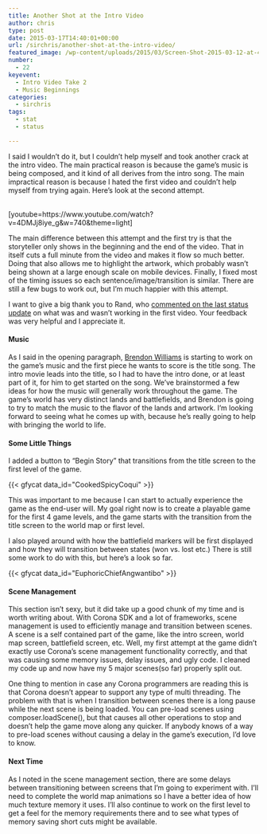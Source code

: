```yaml
---
title: Another Shot at the Intro Video
author: chris
type: post
date: 2015-03-17T14:40:01+00:00
url: /sirchris/another-shot-at-the-intro-video/
featured_image: /wp-content/uploads/2015/03/Screen-Shot-2015-03-12-at-4.05.26-PM.png
number:
  - 22
keyevent:
  - Intro Video Take 2
  - Music Beginnings
categories:
  - sirchris
tags:
  - stat
  - status

---
```

I said I wouldn’t do it, but I couldn’t help myself and took another crack at the intro video. The main practical reason is because the game’s music is being composed, and it kind of all derives from the intro song. The main impractical reason is because I hated the first video and couldn’t help myself from trying again. Here’s look at the second attempt.
<!--more-->

<div style="clear:both">
  &nbsp;
</div>

<div class="inlineimg">
  [youtube=https://www.youtube.com/watch?v=4DMJj8iye_g&w=740&theme=light]
</div>

The main difference between this attempt and the first try is that the storyteller only shows in the beginning and the end of the video. That in itself cuts a full minute from the video and makes it flow so much better. Doing that also allows me to highlight the artwork, which probably wasn’t being shown at a large enough scale on mobile devices. Finally, I fixed most of the timing issues so each sentence/image/transition is similar. There are still a few bugs to work out, but I’m much happier with this attempt.

I want to give a big thank you to Rand, who [commented on the last status update][1] on what was and wasn’t working in the first video. Your feedback was very helpful and I appreciate it.

#### Music

As I said in the opening paragraph, [Brendon Williams][2] is starting to work on the game’s music and the first piece he wants to score is the title song. The intro movie leads into the title, so I had to have the intro done, or at least part of it, for him to get started on the song. We’ve brainstormed a few ideas for how the music will generally work throughout the game. The game’s world has very distinct lands and battlefields, and Brendon is going to try to match the music to the flavor of the lands and artwork. I’m looking forward to seeing what he comes up with, because he’s really going to help with bringing the world to life.

#### Some Little Things

I added a button to “Begin Story” that transitions from the title screen to the first level of the game.

<div class="inlineimg">
  {{< gfycat data_id="CookedSpicyCoqui" >}}
</div>

This was important to me because I can start to actually experience the game as the end-user will. My goal right now is to create a playable game for the first 4 game levels, and the game starts with the transition from the title screen to the world map or first level.

I also played around with how the battlefield markers will be first displayed and how they will transition between states (won vs. lost etc.) There is still some work to do with this, but here’s a look so far.

<div class="inlineimg">
  {{< gfycat data_id="EuphoricChiefAngwantibo" >}}
</div>

#### Scene Management

This section isn’t sexy, but it did take up a good chunk of my time and is worth writing about. With Corona SDK and a lot of frameworks, scene management is used to efficiently manage and transition between scenes. A scene is a self contained part of the game, like the intro screen, world map screen, battlefield screen, etc. Well, my first attempt at the game didn’t exactly use Corona’s scene management functionality correctly, and that was causing some memory issues, delay issues, and ugly code. I cleaned my code up and now have my 5 major scenes(so far) properly split out.

One thing to mention in case any Corona programmers are reading this is that Corona doesn’t appear to support any type of multi threading. The problem with that is when I transition between scenes there is a long pause while the next scene is being loaded. You can pre-load scenes using composer.loadScene(), but that causes all other operations to stop and doesn’t help the game move along any quicker. If anybody knows of a way to pre-load scenes without causing a delay in the game’s execution, I’d love to know.

#### Next Time

As I noted in the scene management section, there are some delays between transitioning between screens that I’m going to experiment with. I’ll need to complete the world map animations so I have a better idea of how much texture memory it uses. I’ll also continue to work on the first level to get a feel for the memory requirements there and to see what types of memory saving short cuts might be available.

 [1]: http://battleofbrothers.com/sirchris/intro-video-artwork-and-audio#comment-1131
 [2]: https://soundcloud.com/brendonmcwilliams